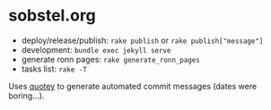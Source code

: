 sobstel.org
===========

* deploy/release/publish: `rake publish` or `rake publish["message"]`
* development: `bundle exec jekyll serve`
* generate ronn pages: `rake generate_ronn_pages`
* tasks list: `rake -T`

Uses [quotey](https://github.com/psychocandy/quotey) to generate automated commit
messages (dates were boring...).
